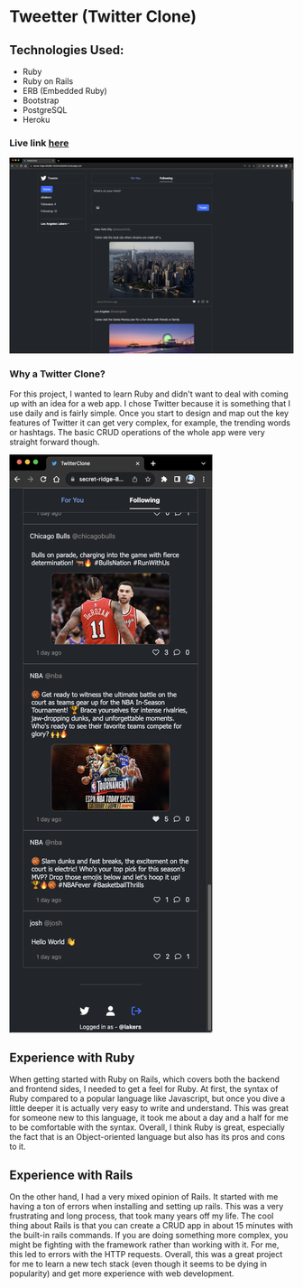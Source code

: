 # Tweetter (Twitter Clone)

## Technologies Used:

- Ruby
- Ruby on Rails
- ERB (Embedded Ruby)
- Bootstrap
- PostgreSQL
- Heroku

### Live link [here](https://secret-ridge-86986-7b334cd5e048.herokuapp.com/)

![Screenshot of Tweeter (Desktop view)](tweetter-desktop-1.png)

### Why a Twitter Clone?

For this project, I wanted to learn Ruby and didn't want to deal with coming up with an idea for a web app. I chose Twitter because it is something that I use daily and is fairly simple.
Once you start to design and map out the key features of Twitter it can get very complex, for example, the trending words or hashtags. The basic CRUD operations of the whole app were very straight forward though.

![Screenshot of Tweeter (Mobile view)](tweetter-mobile.png)

## Experience with Ruby

When getting started with Ruby on Rails, which covers both the backend and frontend sides, I needed to get a feel for Ruby. At first, the syntax of Ruby compared to a popular language like Javascript, but once you dive a little deeper it is actually very easy to write and understand. This was great for someone new to this language, it took me about a day and a half for me to be comfortable with the syntax. Overall, I think Ruby is great, especially the fact that is an Object-oriented language but also has its pros and cons to it.

## Experience with Rails

On the other hand, I had a very mixed opinion of Rails. It started with me having a ton of errors when installing and setting up rails. This was a very frustrating and long process, that took many years off my life. The cool thing about Rails is that you can create a CRUD app in about 15 minutes with the built-in rails commands. If you are doing something more complex, you might be fighting with the framework rather than working with it. For me, this led to errors with the HTTP requests. Overall, this was a great project for me to learn a new tech stack (even though it seems to be dying in popularity) and get more experience with web development.
